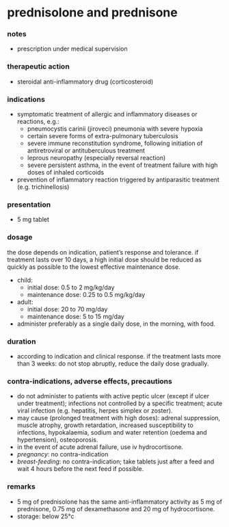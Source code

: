 # prednisolone and prednisone

### notes
+ prescription under medical supervision

### therapeutic action
+ steroidal anti-inflammatory drug (corticosteroid)

### indications
+ symptomatic treatment of allergic and inflammatory diseases or reactions, e.g.:
    - pneumocystis carinii (jiroveci) pneumonia with severe hypoxia
    - certain severe forms of extra-pulmonary tuberculosis
    - severe immune reconstitution syndrome, following initiation of antiretroviral or antituberculous treatment
    - leprous neuropathy (especially reversal reaction)
    - severe persistent asthma, in the event of treatment failure with high doses of inhaled corticoids
+ prevention of inflammatory reaction triggered by antiparasitic treatment (e.g. trichinellosis)

### presentation
+ 5 mg tablet

### dosage
the dose depends on indication, patient’s response and tolerance. if treatment lasts over 10 days, a high initial dose should be reduced as quickly as possible to the lowest effective maintenance dose.
+ child:
    - initial dose: 0.5 to 2 mg/kg/day
    - maintenance dose: 0.25 to 0.5 mg/kg/day
+ adult:
    - initial dose: 20 to 70 mg/day
    - maintenance dose: 5 to 15 mg/day
+ administer preferably as a single daily dose, in the morning, with food.

### duration
+ according to indication and clinical response. if the treatment lasts more than 3 weeks: do not stop abruptly, reduce the daily dose gradually.

### contra-indications, adverse effects, precautions
+ do not administer to patients with active peptic ulcer (except if ulcer under treatment); infections not controlled by a specific treatment; acute viral infection (e.g. hepatitis, herpes simplex or zoster).
+ may cause (prolonged treatment with high doses): adrenal suppression, muscle atrophy, growth retardation, increased susceptibility to infections, hypokalaemia, sodium and water retention (oedema and hypertension), osteoporosis.
+ in the event of acute adrenal failure, use iv hydrocortisone.
+ *pregnancy*: no contra-indication
+ *breast-feeding*: no contra-indication; take tablets just after a feed and wait 4 hours before the next feed if possible.

### remarks
+ 5 mg of prednisolone has the same anti-inflammatory activity as 5 mg of prednisone, 0.75 mg of dexamethasone and 20 mg of hydrocortisone.
+ storage: below 25°c